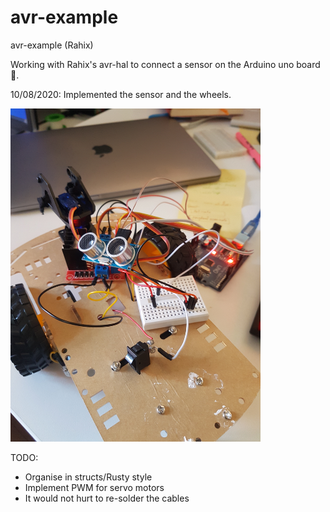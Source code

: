 # avr-example
avr-example (Rahix)

Working with Rahix's avr-hal to connect a sensor on the Arduino uno board 📡.

10/08/2020:
Implemented the sensor and the wheels.

<img src="robot.jpg" width="400" />

TODO:
- Organise in structs/Rusty style
- Implement PWM for servo motors
- It would not hurt to re-solder the cables
